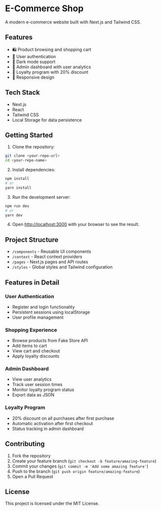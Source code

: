 # E-Commerce Shop

A modern e-commerce website built with Next.js and Tailwind CSS.

## Features

- 🛍️ Product browsing and shopping cart
- 🔐 User authentication
- 🌙 Dark mode support
- 👑 Admin dashboard with user analytics
- 💎 Loyalty program with 20% discount
- 📱 Responsive design

## Tech Stack

- Next.js
- React
- Tailwind CSS
- Local Storage for data persistence

## Getting Started

1. Clone the repository:
```bash
git clone <your-repo-url>
cd <your-repo-name>
```

2. Install dependencies:
```bash
npm install
# or
yarn install
```

3. Run the development server:
```bash
npm run dev
# or
yarn dev
```

4. Open [http://localhost:3000](http://localhost:3000) with your browser to see the result.

## Project Structure

- `/components` - Reusable UI components
- `/context` - React context providers
- `/pages` - Next.js pages and API routes
- `/styles` - Global styles and Tailwind configuration

## Features in Detail

### User Authentication
- Register and login functionality
- Persistent sessions using localStorage
- User profile management

### Shopping Experience
- Browse products from Fake Store API
- Add items to cart
- View cart and checkout
- Apply loyalty discounts

### Admin Dashboard
- View user analytics
- Track user session times
- Monitor loyalty program status
- Export data as JSON

### Loyalty Program
- 20% discount on all purchases after first purchase
- Automatic activation after first checkout
- Status tracking in admin dashboard

## Contributing

1. Fork the repository
2. Create your feature branch (`git checkout -b feature/amazing-feature`)
3. Commit your changes (`git commit -m 'Add some amazing feature'`)
4. Push to the branch (`git push origin feature/amazing-feature`)
5. Open a Pull Request

## License

This project is licensed under the MIT License. 